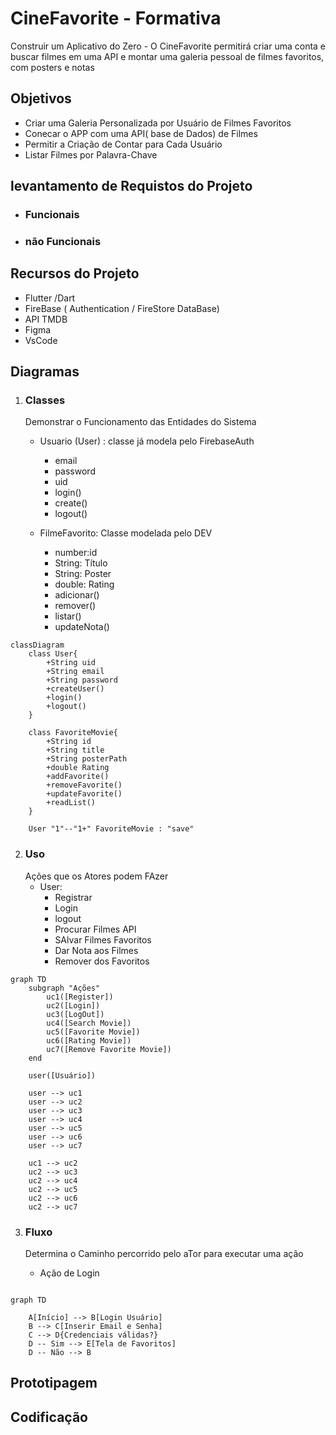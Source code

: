 # CineFavorite - Formativa
Construir um Aplicativo do Zero - O CineFavorite permitirá criar uma conta e buscar filmes em uma API e montar uma galeria pessoal de filmes favoritos, com posters e notas

## Objetivos
- Criar uma Galeria Personalizada por Usuário de Filmes Favoritos 
- Conecar o APP com uma API( base de Dados) de Filmes
- Permitir a Criação de Contar para Cada Usuário
- Listar Filmes por Palavra-Chave


## levantamento de Requistos do Projeto
- ### Funcionais 

- ### não Funcionais

## Recursos do Projeto
- Flutter /Dart
- FireBase ( Authentication / FireStore DataBase)
- API TMDB
- Figma
- VsCode

## Diagramas

1. ### Classes
    Demonstrar o Funcionamento das Entidades do Sistema
    - Usuario (User) : classe já modela pelo FirebaseAuth
        - email
        - password
        - uid
        - login()
        - create()
        - logout()

    - FilmeFavorito: Classe modelada pelo DEV
        - number:id
        - String: Título
        - String: Poster
        - double: Rating
        - adicionar()
        - remover()
        - listar()
        - updateNota()

```mermaid
classDiagram
    class User{
        +String uid
        +String email
        +String password
        +createUser()
        +login()
        +logout()
    }

    class FavoriteMovie{
        +String id
        +String title
        +String posterPath
        +double Rating
        +addFavorite()
        +removeFavorite()
        +updateFavorite()
        +readList()
    }

    User "1"--"1+" FavoriteMovie : "save"

```
2. ### Uso
    Ações que os Atores podem FAzer
    - User:
        - Registrar
        - Login
        - logout
        - Procurar Filmes API
        - SAlvar Filmes Favoritos
        - Dar Nota aos Filmes
        - Remover dos Favoritos 

```mermaid
graph TD
    subgraph "Ações"
        uc1([Register])
        uc2([Login])
        uc3([LogOut])
        uc4([Search Movie])
        uc5([Favorite Movie])
        uc6([Rating Movie])
        uc7([Remove Favorite Movie])
    end

    user([Usuário])

    user --> uc1 
    user --> uc2 
    user --> uc3 
    user --> uc4 
    user --> uc5 
    user --> uc6 
    user --> uc7

    uc1 --> uc2
    uc2 --> uc3
    uc2 --> uc4
    uc2 --> uc5
    uc2 --> uc6
    uc2 --> uc7

```
3. ### Fluxo
    Determina o Caminho percorrido pelo aTor para executar uma ação

    - Ação de Login

```mermaid

graph TD  

    A[Início] --> B[Login Usuário]
    B --> C[Inserir Email e Senha] 
    C --> D{Credenciais válidas?}
    D -- Sim --> E[Tela de Favoritos]
    D -- Não --> B

```

## Prototipagem

## Codificação